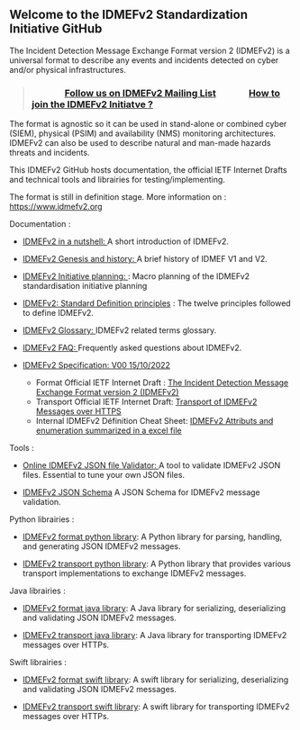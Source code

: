
## Welcome to the IDMEFv2 Standardization Initiative GitHub



   The Incident Detection Message Exchange Format version 2 (IDMEFv2) is a universal format to describe any events and incidents detected on cyber and/or
   physical infrastructures. 
   
   >
   > ### &nbsp; &nbsp; &nbsp; &nbsp; &nbsp; &nbsp; &nbsp; &nbsp;[**Follow us on IDMEFv2 Mailing List**](https://www.freelists.org/list/idmefv2)  &nbsp; &nbsp; &nbsp; &nbsp; &nbsp; &nbsp; &nbsp; [**How to join the IDMEFv2 Initiatve ?**](https://idmefv2.github.io/index.php/how-to-join/index.html)
   >

   The format is agnostic so it can be used in stand-alone or combined cyber (SIEM), physical (PSIM) and availability (NMS) monitoring
   architectures.  IDMEFv2 can also be used to describe natural and man-made hazards threats and incidents.
   
   This IDMEFv2 GitHub hosts documentation, the official IETF Internet Drafts and technical tools and librairies for testing/implementing.
   
   The format is still in definition stage. More information on : https://www.idmefv2.org
   
   Documentation :
   
   * [IDMEFv2 in a nutshell: ](https://idmefv2.github.io/index.php/idmefv2-in-a-nutshell/index.html) A short introduction of IDMEFv2. 
   
   * [IDMEFv2 Genesis and history: ](https://idmefv2.github.io/index.php/genesis-and-history/index.html)
   A brief history of IDMEF V1 and V2.
   
   * [IDMEFv2 Initiative planning: ](https://idmefv2.github.io/index.php/standardization-planning/index.html) :
   Macro planning of the IDMEFv2 standardisation initiative planning
   
   * [IDMEFv2: Standard Definition principles](https://idmefv2.github.io/index.php/standardization-principles/index.html) : The twelve principles followed to define IDMEFv2.
   
   * [IDMEFv2 Glossary: ](https://idmefv2.github.io/index.php/glossary/index.html) IDMEFv2 related terms glossary.
   
   * [IDMEFv2 FAQ: ](https://idmefv2.github.io/index.php/idmefv2-faq/index.html)
   Frequently asked questions about IDMEFv2.
   
   
   * [IDMEFv2 Specification: V00 15/10/2022 ](https://github.com/IDMEFv2/idmefv2-drafts)  
       * Format Official IETF Internet Draft :  [ The Incident Detection Message Exchange Format version 2 (IDMEFv2)](https://datatracker.ietf.org/doc/draft-lehmann-idmefv2/)
       * Transport Official IETF Internet Draft: [Transport of IDMEFv2 Messages over HTTPS](https://datatracker.ietf.org/doc/draft-poirotte-idmefv2-https-transport/) 
       * Internal IDMEFv2 Définition Cheat Sheet: [IDMEFv2 Attributs and enumeration summarized in a excel file](https://github.com/IDMEFv2/IDMEFv2-Specification/blob/main/IDMEFv2-Definition.xlsx)
   
<!---  

* [IDMEFv2 JSON Examples ](https://github.com/IDMEFv2/idmefv2-drafts/wiki/IDMEFv2-:-JSON-Alerts-Examples)  
   IDMEFv2 JSON alert (Cyber, Physical, Threat , Monitoring, etc.) . A must read if you are creating your own JSON files.

--->
   
   Tools :
   
   * [Online IDMEFv2 JSON file Validator: ](https://idmefv2.github.io/idmefv2_validator.html)
   A tool to validate IDMEFv2 JSON files. Essential to tune your own JSON files.
   
   * [ IDMEFv2 JSON Schema]( https://raw.githubusercontent.com/IDMEFv2/IDMEFv2-Specification/main/IDMEFv2.schema)
   A JSON Schema for IDMEFv2 message validation.
   
 <!---     
   
   IDMEFv2 prototypes : (work in progress)
   
   * [IDMEFv2 SIEM prototype](https://github.com/IDMEFv2/IDMEFv2-prototype) : 
   An IDMEFv2 manager prototype (server, storage, correlation and visualisation)
   
-->   
   
   Python librairies :
   
   * [IDMEFv2 format python library](https://github.com/IDMEFv2/python-idmefv2): 
   A Python library for parsing, handling, and generating JSON IDMEFv2 messages.
   
   * [IDMEFv2 transport python library](https://github.com/IDMEFv2/python-idmefv2-transport): 
   A Python library that provides various transport implementations to exchange IDMEFv2 messages.
   
   Java librairies :
   
   * [IDMEFv2 format java library](https://github.com/IDMEFv2/java-idmef-library): 
   A Java library for serializing, deserializing and validating JSON IDMEFv2 messages.
   
   * [IDMEFv2 transport java library](https://github.com/IDMEFv2/java-idmef-transport-library): 
   A Java library for transporting IDMEFv2 messages over HTTPs.
   
   Swift librairies :
   
   * [IDMEFv2 format swift library](https://github.com/IDMEFv2/swift-idmef-library): 
   A swift library for serializing, deserializing and validating JSON IDMEFv2 messages.
   
   * [IDMEFv2 transport swift library](https://github.com/IDMEFv2/swift-idmef-transport-library): 
   A swift library for transporting IDMEFv2 messages over HTTPs.
   
  
   

<!--

**Here are some ideas to get you started:**



🙋‍♀️ A short introduction - what is your organization all about?
🌈 Contribution guidelines - how can the community get involved?
👩‍💻 Useful resources - where can the community find your docs? Is there anything else the community should know?
🍿 Fun facts - what does your team eat for breakfast?
🧙 Remember, you can do mighty things with the power of [Markdown](https://docs.github.com/github/writing-on-github/getting-started-with-writing-and-formatting-on-github/basic-writing-and-formatting-syntax)
-->

